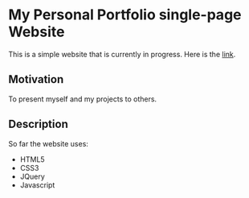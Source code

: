 # My Personal Portfolio single-page Website

This is a simple website that is currently in progress. Here is the [link](https://a-taranenko.github.io).

## Motivation

To present myself and my projects to others.

## Description

So far the website uses:
- HTML5
- CSS3
- JQuery
- Javascript